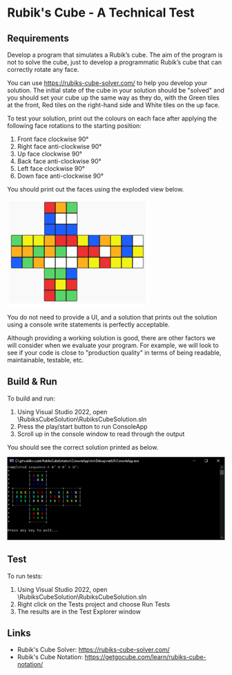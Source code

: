 # Rubik's Cube - A Technical Test

## Requirements

Develop a program that simulates a Rubik’s cube. The aim of the program is not to solve the cube, just to develop a programmatic Rubik’s cube that can correctly rotate any face.

You can use https://rubiks-cube-solver.com/ to help you develop your solution. The initial state of the cube in your solution should be "solved" and you should set your cube up the same way as they do, with the Green tiles at the front, Red tiles on the right-hand side and White tiles on the up face.

To test your solution, print out the colours on each face after applying the following face rotations to the starting position:
1. Front face clockwise 90°
2. Right face anti-clockwise 90°
3. Up face clockwise 90°
4. Back face anti-clockwise 90°
5. Left face clockwise 90°
6. Down face anti-clockwise 90°

You should print out the faces using the exploded view below.

![Image of desired outcome](/images/desired-outcome.png?raw=true)

You do not need to provide a UI, and a solution that prints out the solution using a console write statements is perfectly acceptable.

Although providing a working solution is good, there are other factors we will consider when we evaluate your program. For example, we will look to see if your code is close to "production quality" in terms of being readable, maintainable, testable, etc.

## Build & Run

To build and run:
1. Using Visual Studio 2022, open \RubiksCubeSolution\RubiksCubeSolution.sln
2. Press the play/start button to run ConsoleApp
3. Scroll up in the console window to read through the output

You should see the correct solution printed as below.

![Image of actual outcome](/images/console-output.png?raw=true)

## Test

To run tests:
1. Using Visual Studio 2022, open \RubiksCubeSolution\RubiksCubeSolution.sln
2. Right click on the Tests project and choose Run Tests 
3. The results are in the Test Explorer window

## Links
- Rubik's Cube Solver: https://rubiks-cube-solver.com/
- Rubik's Cube Notation: https://getgocube.com/learn/rubiks-cube-notation/ 
